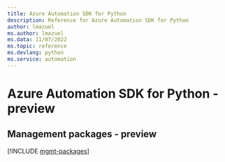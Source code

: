 ```yaml
---
title: Azure Automation SDK for Python
description: Reference for Azure Automation SDK for Python
author: lmazuel
ms.author: lmazuel
ms.data: 11/07/2022
ms.topic: reference
ms.devlang: python
ms.service: automation
---
```

# Azure Automation SDK for Python - preview

## Management packages - preview
[!INCLUDE [mgmt-packages](automation-mgmt-index.md)]
